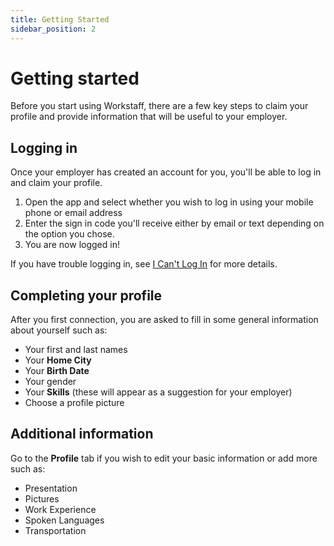 ```yaml
---
title: Getting Started
sidebar_position: 2
---
```


# Getting started 

Before you start using Workstaff, there are a few key steps to claim your profile and provide information that will be useful to your employer.   

## Logging in 
Once your employer has created an account for you, you'll be able to log in and claim your profile. 

1. Open the app and select whether you wish to log in using your mobile phone or email address 
2. Enter the sign in code you'll receive either by email or text depending on the option you chose.
3. You are now logged in! 

If you have trouble logging in, see [I Can't Log In](../workers/troubleshooting/Connection/i-cant-login.md) for more details.

## Completing your profile 
After you first connection, you are asked to fill in some general information about yourself such as: 
- Your first and last names 
- Your **Home City**
- Your **Birth Date**
- Your gender 
- Your **Skills** (these will appear as a suggestion for your employer)
- Choose a profile picture 

## Additional information
Go to the **Profile** tab if you wish to edit your basic information or add more such as:
- Presentation 
- Pictures 
- Work Experience 
- Spoken Languages 
- Transportation